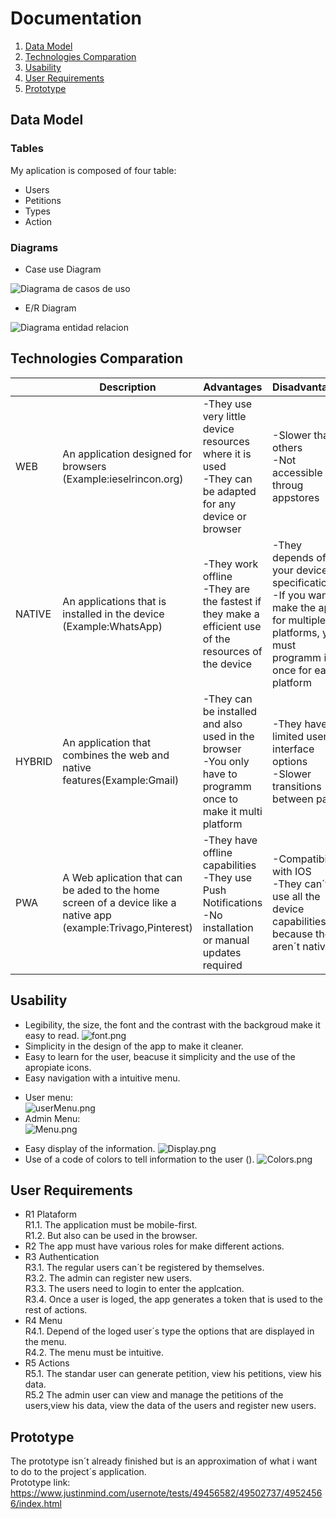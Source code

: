 # Documentation
1. [Data Model](#data-model)
2. [Technologies Comparation](#technologies-comparation)
3. [Usability](#usability)
4. [User Requirements](#user-requirements)
5. [Prototype](#prototype)
## Data Model
### Tables
My aplication is composed of four table:
* Users
* Petitions
* Types
* Action
### Diagrams
* Case use Diagram

![Diagrama de casos de uso](https://github.com/KiraGONW/Proyecto_1-Ev_Enlaza/blob/master/docImg/CasosDeUso.PNG)
* E/R Diagram

![Diagrama entidad relacion](https://github.com/KiraGONW/Proyecto_1-Ev_Enlaza/blob/master/docImg/ER.PNG)
## Technologies Comparation
|   |Description|Advantages| Disadvantages |
|----|---------|------------------ | ------------------|
|WEB|An application designed for browsers (Example:ieselrincon.org)|-They use very little device resources where it is used<br/>-They can be adapted for any device or browser | -Slower than others<br/> -Not accessible throug appstores | 
|NATIVE|An applications that is installed in the device (Example:WhatsApp)|-They work offline<br/>-They are the fastest if they make a efficient use of the resources of the device |-They depends of your device specifications<br/>-If you want to make the app for multiple platforms, you must programm it once for each platform |
|HYBRID|An application that combines the web and native features(Example:Gmail)|-They can be installed and also used in the browser<br/>-You only have to programm once to make it multi platform|-They have a limited user interface options<br/>-Slower transitions between pages |
|PWA|A Web aplication that can be aded to the home screen of a device like a native app (example:Trivago,Pinterest)|-They have offline capabilities<br/>-They use Push Notifications<br/>-No installation or manual updates required |-Compatibility with IOS<br/>-They can´t use all the device capabilities because they aren´t native |
## Usability
* Legibility, the size, the font and the contrast with the backgroud make it easy to read.
![font.png](https://github.com/KiraGONW/Proyecto_1-Ev_Enlaza/blob/master/docImg/font.PNG)
* Simplicity in the design of the app to make it cleaner.
* Easy to learn for the user, beacuse it simplicity and the use of the apropiate icons.
* Easy navigation with a intuitive menu.
- User menu:<br/>
![userMenu.png](https://github.com/KiraGONW/Proyecto_1-Ev_Enlaza/blob/master/docImg/userMenu.PNG)
- Admin Menu:<br/>
![Menu.png](https://github.com/KiraGONW/Proyecto_1-Ev_Enlaza/blob/master/docImg/Menu.PNG)<br/>
* Easy display of the information.
![Display.png](https://github.com/KiraGONW/Proyecto_1-Ev_Enlaza/blob/master/docImg/Display.PNG)
* Use of a code of colors to tell information to the user ().
![Colors.png](https://github.com/KiraGONW/Proyecto_1-Ev_Enlaza/blob/master/docImg/colors.PNG)
## User Requirements
* R1 Plataform<br/>
R1.1. The application must be mobile-first.<br/>
R1.2. But also can be used in the browser.<br/>
* R2 The app must have various roles for make different actions.<br/>
* R3 Authentication<br/>
R3.1. The regular users can´t be registered by themselves.<br/> 
R3.2. The admin can register new users.<br/>
R3.3. The users need to login to enter the applcation.<br/>
R3.4. Once a user is loged, the app generates a token that is used to the rest of actions.<br/>
* R4 Menu<br/>
R4.1. Depend of the loged user´s type the options that are displayed in the menu.<br/>
R4.2. The menu must be intuitive.<br/>
* R5 Actions<br/>
R5.1. The standar user can generate petition, view his petitions, view his data.<br/>
R5.2 The admin user can view and manage the petitions of the users,view his data, view the data of the users and register new users.<br/>
## Prototype
The prototype isn´t already finished but is an approximation of what i want to do to the project´s application.<br/>
Prototype link: https://www.justinmind.com/usernote/tests/49456582/49502737/49524566/index.html
